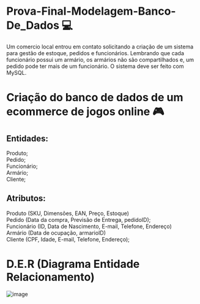 # Prova-Final-Modelagem-Banco-De_Dados 💻 
Um comercio local entrou em contato solicitando a criação de um sistema para gestão de estoque, pedidos e funcionários. Lembrando que cada funcionário possui um armário, os armários não são compartilhados e, um pedido pode ter mais de um funcionário. O sistema deve ser feito com MySQL. 

# Criação do banco de dados de um ecommerce de jogos online 🎮

## Entidades:
Produto;<br>
Pedido;<br>
Funcionário;<br>
Armário;<br>
Cliente;<br>

## Atributos:
Produto (SKU, Dimensões, EAN, Preço, Estoque)<br>
Pedido (Data da compra, Previsão de Entrega, pedidoID);<br>
Funcionário (ID, Data de Nascimento, E-mail, Telefone, Endereço)<br>
Armário (Data de ocupação, armarioID)<br>
Cliente (CPF, Idade, E-mail, Telefone, Endereço);<br>

# D.E.R (Diagrama Entidade Relacionamento)
![image](https://github.com/victorsoaresho/Prova-Final-Modelagem-Banco-De_Dados/assets/136899628/bb8db5e9-3dd1-4b06-a7e1-75b0d902a407)





